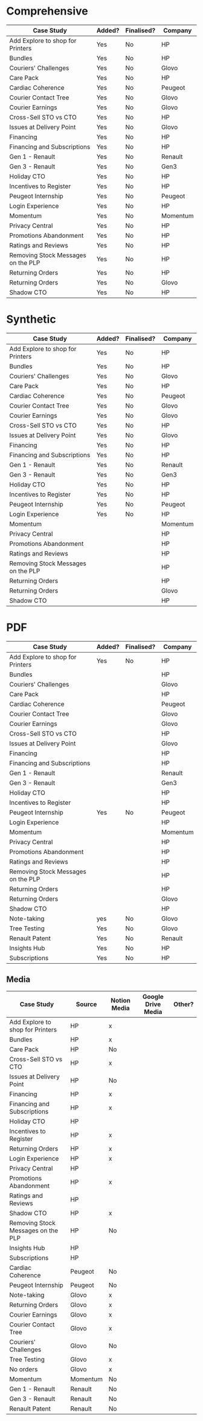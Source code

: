 # Comprehensive

| Case Study                         | Added? | Finalised? | Company  |
| ---------------------------------- | ------ | ---------- | -------- |
| Add Explore to shop for Printers   | Yes    | No         | HP       |
| Bundles                            | Yes    | No         | HP       |
| Couriers' Challenges               | Yes    | No         | Glovo    |
| Care Pack                          | Yes    | No         | HP       |
| Cardiac Coherence                  | Yes    | No         | Peugeot  |
| Courier Contact Tree               | Yes    | No         | Glovo    |
| Courier Earnings                   | Yes    | No         | Glovo    |
| Cross-Sell STO vs CTO              | Yes    | No         | HP       |
| Issues at Delivery Point           | Yes    | No         | Glovo    |
| Financing                          | Yes    | No         | HP       |
| Financing and Subscriptions        | Yes    | No         | HP       |
| Gen 1 - Renault                    | Yes    | No         | Renault  |
| Gen 3 - Renault                    | Yes    | No         | Gen3     |
| Holiday CTO                        | Yes    | No         | HP       |
| Incentives to Register             | Yes    | No         | HP       |
| Peugeot Internship                 | Yes    | No         | Peugeot  |
| Login Experience                   | Yes    | No         | HP       |
| Momentum                           | Yes    | No         | Momentum |
| Privacy Central                    | Yes    | No         | HP       |
| Promotions Abandonment             | Yes    | No         | HP       |
| Ratings and Reviews                | Yes    | No         | HP       |
| Removing Stock Messages on the PLP | Yes    | No         | HP       |
| Returning Orders                   | Yes    | No         | HP       |
| Returning Orders                   | Yes    | No         | Glovo    |
| Shadow CTO                         | Yes    | No         | HP       |

# Synthetic
| Case Study                         | Added? | Finalised? | Company  |
| ---------------------------------- | ------ | ---------- | -------- |
| Add Explore to shop for Printers   | Yes    | No         | HP       |
| Bundles                            | Yes    | No         | HP       |
| Couriers' Challenges               | Yes    | No         | Glovo    |
| Care Pack                          | Yes    | No         | HP       |
| Cardiac Coherence                  | Yes    | No         | Peugeot  |
| Courier Contact Tree               | Yes    | No         | Glovo    |
| Courier Earnings                   | Yes    | No         | Glovo    |
| Cross-Sell STO vs CTO              | Yes    | No         | HP       |
| Issues at Delivery Point           | Yes    | No         | Glovo    |
| Financing                          | Yes    | No         | HP       |
| Financing and Subscriptions        | Yes    | No         | HP       |
| Gen 1 - Renault                    | Yes    | No         | Renault  |
| Gen 3 - Renault                    | Yes    | No         | Gen3     |
| Holiday CTO                        | Yes    | No         | HP       |
| Incentives to Register             | Yes    | No         | HP       |
| Peugeot Internship                 | Yes    | No         | Peugeot  |
| Login Experience                   | Yes    | No         | HP       |
| Momentum                           |        |            | Momentum |
| Privacy Central                    |        |            | HP       |
| Promotions Abandonment             |        |            | HP       |
| Ratings and Reviews                |        |            | HP       |
| Removing Stock Messages on the PLP |        |            | HP       |
| Returning Orders                   |        |            | HP       |
| Returning Orders                   |        |            | Glovo    |
| Shadow CTO                         |        |            | HP       |

# PDF


| Case Study                         | Added? | Finalised? | Company  |
| ---------------------------------- | ------ | ---------- | -------- |
| Add Explore to shop for Printers   | Yes    | No         | HP       |
| Bundles                            |        |            | HP       |
| Couriers' Challenges               |        |            | Glovo    |
| Care Pack                          |        |            | HP       |
| Cardiac Coherence                  |        |            | Peugeot  |
| Courier Contact Tree               |        |            | Glovo    |
| Courier Earnings                   |        |            | Glovo    |
| Cross-Sell STO vs CTO              |        |            | HP       |
| Issues at Delivery Point           |        |            | Glovo    |
| Financing                          |        |            | HP       |
| Financing and Subscriptions        |        |            | HP       |
| Gen 1 - Renault                    |        |            | Renault  |
| Gen 3 - Renault                    |        |            | Gen3     |
| Holiday CTO                        |        |            | HP       |
| Incentives to Register             |        |            | HP       |
| Peugeot Internship                 | Yes    | No         | Peugeot  |
| Login Experience                   |        |            | HP       |
| Momentum                           |        |            | Momentum |
| Privacy Central                    |        |            | HP       |
| Promotions Abandonment             |        |            | HP       |
| Ratings and Reviews                |        |            | HP       |
| Removing Stock Messages on the PLP |        |            | HP       |
| Returning Orders                   |        |            | HP       |
| Returning Orders                   |        |            | Glovo    |
| Shadow CTO                         |        |            | HP       |
| Note-taking                        | yes    | No         | Glovo    |
| Tree Testing                       | Yes    | No         | Glovo    |
| Renault Patent                     | Yes    | No         | Renault  |
| Insights Hub                       | Yes    | No         | HP       |
| Subscriptions                      | Yes    | No         | HP       |

## Media


| Case Study                         | **Source** | Notion Media | Google Drive Media | Other? |
| ---------------------------------- | ---------- | ------------ | ------------------ | ------ |
| Add Explore to shop for Printers   | HP         | x            |                    |        |
| Bundles                            | HP         | x            |                    |        |
| Care Pack                          | HP         | No           |                    |        |
| Cross-Sell STO vs CTO              | HP         | x            |                    |        |
| Issues at Delivery Point           | HP         | No           |                    |        |
| Financing                          | HP         | x            |                    |        |
| Financing and Subscriptions        | HP         | x            |                    |        |
| Holiday CTO                        | HP         |              |                    |        |
| Incentives to Register             | HP         | x            |                    |        |
| Returning Orders                   | HP         | x            |                    |        |
| Login Experience                   | HP         | x            |                    |        |
| Privacy Central                    | HP         |              |                    |        |
| Promotions Abandonment             | HP         | x            |                    |        |
| Ratings and Reviews                | HP         |              |                    |        |
| Shadow CTO                         | HP         | x            |                    |        |
| Removing Stock Messages on the PLP | HP         | No           |                    |        |
| Insights Hub                       | HP         |              |                    |        |
| Subscriptions                      | HP         |              |                    |        |
| Cardiac Coherence                  | Peugeot    | No           |                    |        |
| Peugeot Internship                 | Peugeot    | No           |                    |        |
| Note-taking                        | Glovo      | x            |                    |        |
| Returning Orders                   | Glovo      | x            |                    |        |
| Courier Earnings                   | Glovo      | x            |                    |        |
| Courier Contact Tree               | Glovo      | x            |                    |        |
| Couriers' Challenges               | Glovo      | No           |                    |        |
| Tree Testing                       | Glovo      | x            |                    |        |
| No orders                          | Glovo      | x            |                    |        |
| Momentum                           | Momentum   | No           |                    |        |
| Gen 1 - Renault                    | Renault    | No           |                    |        |
| Gen 3 - Renault                    | Renault    | No           |                    |        |
| Renault Patent                     | Renault    | No           |                    |        |
